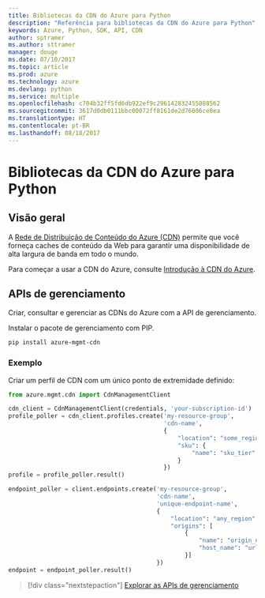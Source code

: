 ```yaml
---
title: Bibliotecas da CDN do Azure para Python
description: "Referência para bibliotecas da CDN do Azure para Python"
keywords: Azure, Python, SDK, API, CDN
author: sptramer
ms.author: sttramer
manager: douge
ms.date: 07/10/2017
ms.topic: article
ms.prod: azure
ms.technology: azure
ms.devlang: python
ms.service: multiple
ms.openlocfilehash: c704b32ff5fd6db922ef9c296142832455088562
ms.sourcegitcommit: 3617d0db0111bbc00072ff8161de2d76606ce0ea
ms.translationtype: HT
ms.contentlocale: pt-BR
ms.lasthandoff: 08/18/2017
---
```

# <a name="azure-cdn-libraries-for-python"></a>Bibliotecas da CDN do Azure para Python

## <a name="overview"></a>Visão geral

A [Rede de Distribuição de Conteúdo do Azure (CDN)](https://docs.microsoft.com/en-us/azure/cdn/cdn-overview) permite que você forneça caches de conteúdo da Web para garantir uma disponibilidade de alta largura de banda em todo o mundo.

Para começar a usar a CDN do Azure, consulte [Introdução à CDN do Azure](https://docs.microsoft.com/en-us/azure/cdn/cdn-create-new-endpoint).

## <a name="management-apis"></a>APIs de gerenciamento

Criar, consultar e gerenciar as CDNs do Azure com a API de gerenciamento.

Instalar o pacote de gerenciamento com PIP.

```bash
pip install azure-mgmt-cdn
```

### <a name="example"></a>Exemplo

Criar um perfil de CDN com um único ponto de extremidade definido:

```python
from azure.mgmt.cdn import CdnManagementClient

cdn_client = CdnManagementClient(credentials, 'your-subscription-id')
profile_poller = cdn_client.profiles.create('my-resource-group',
                                            'cdn-name',
                                            {
                                                "location": "some_region", 
                                                "sku": {
                                                    "name": "sku_tier"
                                                } 
                                            })
profile = profile_poller.result()

endpoint_poller = client.endpoints.create('my-resource-group',
                                          'cdn-name',
                                          'unique-endpoint-name', 
                                          { 
                                              "location": "any_region", 
                                              "origins": [
                                                  {
                                                      "name": "origin_name", 
                                                      "host_name": "url"
                                                  }]
                                          })
endpoint = endpoint_poller.result()
```

> [!div class="nextstepaction"]
> [Explorar as APIs de gerenciamento](/python/api/overview/azure/cdn/managementlibrary)
